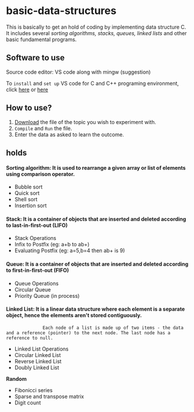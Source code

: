 # basic-data-structures
This is basically to get an hold of coding by implementing data structure C.
It includes several *sorting algorithms, stacks, queues, linked lists* and other basic fundamental programs.

## Software to use
Source code editor: VS code along with mingw (suggestion)

To `install` and `set up` VS code for C and C++ programing environment, click [here](https://www.youtube.com/watch?v=9xCskNFVt2c&t=725s) or [here](https://www.youtube.com/watch?v=VBb0Z0e8szw)

## How to use?
1. [Download](https://github.com/AnkitaTandon/basic-data-structures/tree/master/src) the file of the topic you wish to experiment with.
2. `Compile` and `Run` the file.
3. Enter the data as asked to learn the outcome.

## holds

#### Sorting algorithm: It is used to rearrange a given array or list of elements using comparison operator.
- Bubble sort
- Quick sort
- Shell sort
- Insertion sort

#### Stack: It is a container of objects that are inserted and deleted according to last-in-first-out (LIFO)
- Stack Operations
- Infix to Postfix (eg: a+b to ab+)
- Evaluating Postfix (eg: a=5,b=4 then ab+ is 9)

#### Queue: It is a container of objects that are inserted and deleted according to first-in-first-out (FIFO)
- Queue Operations
- Circular Queue
- Priority Queue (in process)

#### Linked List: It is a linear data structure where each element is a separate object, hence the elements aren't stored contiguously.
                  Each node of a list is made up of two items - the data and a reference (pointer) to the next node. The last node has a reference to null.
- Linked List Operations
- Circular Linked List
- Reverse Linked List
- Doubly Linked List

**Random**
- Fibonicci series
- Sparse and transpose matrix
- Digit count
